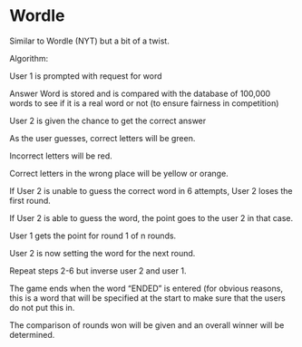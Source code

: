 # Wordle
Similar to Wordle (NYT) but a bit of a twist.

Algorithm:

User 1 is prompted with request for word 

Answer Word is stored and is compared with the database of 100,000 words to see if it is a real word or not (to ensure fairness in competition) 

User 2 is given the chance to get the correct answer 

As the user guesses, correct letters will be green. 

Incorrect letters will be red. 

Correct letters in the wrong place will be yellow or orange. 

If User 2 is unable to guess the correct word in 6 attempts, User 2 loses the first round. 

If User 2 is able to guess the word, the point goes to the user 2 in that case. 

User 1 gets the point for round 1 of n rounds.  

User 2 is now setting the word for the next round.  

Repeat steps 2-6 but inverse user 2 and user 1. 

The game ends when the word “ENDED” is entered (for obvious reasons, this is a word that will be specified at the start to make sure that the users do not put this in. 

The comparison of rounds won will be given and an overall winner will be determined. 
